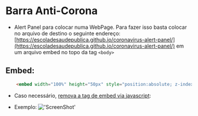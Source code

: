 # Barra Anti-Corona
* Alert Panel para colocar numa WebPage. Para fazer isso basta colocar no arquivo de destino o seguinte endereço: [https://escoladesaudepublica.github.io/coronavirus-alert-panel/](https://escoladesaudepublica.github.io/coronavirus-alert-panel/) em um arquivo embed no topo da tag ```<body>```
## Embed:
```html
    <embed width="100%" height="50px" style="position:absolute; z-index: 100001;" src="https://escoladesaudepublica.github.io/coronavirus-alert-panel/">
```
* Caso necessário, [remova a tag de embed via javascript](https://developer.mozilla.org/pt-BR/docs/Web/API/Node/removeChild):

* Exemplo:
!['ScreenShot'](https://escoladesaudepublica.github.io/coronavirus-alert-panel/screenshot.png)
